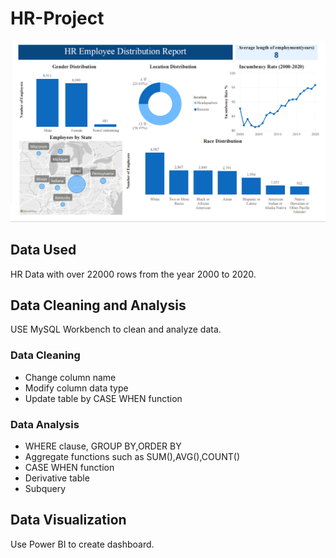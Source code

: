# HR-Project
![dashboard1](dashboard1.png)
## Data Used
HR Data with over 22000 rows from the year 2000 to 2020.
## Data Cleaning and Analysis
USE MySQL Workbench to clean and analyze data.
### Data Cleaning
- Change column name
- Modify column data type
- Update table by CASE WHEN function
### Data Analysis
- WHERE clause, GROUP BY,ORDER BY
- Aggregate functions such as SUM(),AVG(),COUNT()
- CASE WHEN function
- Derivative table
- Subquery
## Data Visualization
Use Power BI to create dashboard.


